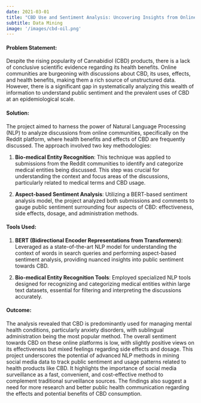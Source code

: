 ```yaml
---
date: 2021-03-01 
title: "CBD Use and Sentiment Analysis: Uncovering Insights from Online Communities"
subtitle: Data Mining
image: '/images/cbd-oil.png'
---
```


#### Problem Statement:
Despite the rising popularity of Cannabidiol (CBD) products, there is a lack of conclusive scientific evidence regarding its health benefits. Online communities are burgeoning with discussions about CBD, its uses, effects, and health benefits, making them a rich source of unstructured data. However, there is a significant gap in systematically analyzing this wealth of information to understand public sentiment and the prevalent uses of CBD at an epidemiological scale.

#### Solution:
The project aimed to harness the power of Natural Language Processing (NLP) to analyze discussions from online communities, specifically on the Reddit platform, where health benefits and effects of CBD are frequently discussed. The approach involved two key methodologies:

1. **Bio-medical Entity Recognition**: This technique was applied to submissions from the Reddit communities to identify and categorize medical entities being discussed. This step was crucial for understanding the context and focus areas of the discussions, particularly related to medical terms and CBD usage.

2. **Aspect-based Sentiment Analysis**: Utilizing a BERT-based sentiment analysis model, the project analyzed both submissions and comments to gauge public sentiment surrounding four aspects of CBD: effectiveness, side effects, dosage, and administration methods.

#### Tools Used:
1. **BERT (Bidirectional Encoder Representations from Transformers)**: Leveraged as a state-of-the-art NLP model for understanding the context of words in search queries and performing aspect-based sentiment analysis, providing nuanced insights into public sentiment towards CBD.

2. **Bio-medical Entity Recognition Tools**: Employed specialized NLP tools designed for recognizing and categorizing medical entities within large text datasets, essential for filtering and interpreting the discussions accurately.

#### Outcome:
The analysis revealed that CBD is predominantly used for managing mental health conditions, particularly anxiety disorders, with sublingual administration being the most popular method. The overall sentiment towards CBD on these online platforms is low, with slightly positive views on its effectiveness but mixed feelings regarding side effects and dosage. This project underscores the potential of advanced NLP methods in mining social media data to track public sentiment and usage patterns related to health products like CBD. It highlights the importance of social media surveillance as a fast, convenient, and cost-effective method to complement traditional surveillance sources. The findings also suggest a need for more research and better public health communication regarding the effects and potential benefits of CBD consumption.